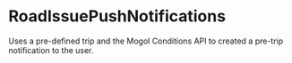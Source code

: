 # RoadIssuePushNotifications
Uses a pre-defined trip and the Mogol Conditions API to created a pre-trip notification to the user.
